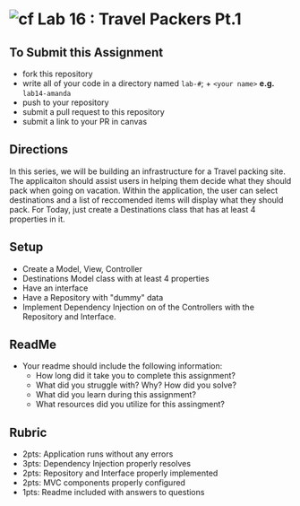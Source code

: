 ![cf](http://i.imgur.com/7v5ASc8.png) Lab 16 : Travel Packers Pt.1
=====================================

## To Submit this Assignment
- fork this repository
- write all of your code in a directory named `lab-#`; + `<your name>` **e.g.** `lab14-amanda`
- push to your repository
- submit a pull request to this repository
- submit a link to your PR in canvas


## Directions
In this series, we will be building an infrastructure for a Travel packing site.
The applicaiton should assist users in helping them decide what they should pack
when going on vacation. Within the application, the user can select destinations and 
a list of reccomended items will display what they should pack. For Today, just create a 
Destinations class that has at least 4 properties in it. 

## Setup
- Create a Model, View, Controller
- Destinations Model class with at least 4 properties
- Have an interface
- Have a Repository with "dummy" data
- Implement Dependency Injection on of the Controllers with the Repository and Interface.

## ReadMe
- Your readme should include the following information:
	- How long did it take you to complete this assignment?
	- What did you struggle with? Why? How did you solve?
	- What did you learn during this assignment?
    - What resources did you utilize for this assingment?

## Rubric
- 2pts: Application runs without any errors
- 3pts: Dependency Injection properly resolves
- 2pts: Repository and Interface properly implemented 
- 2pts: MVC components properly configured
- 1pts: Readme included with answers to questions